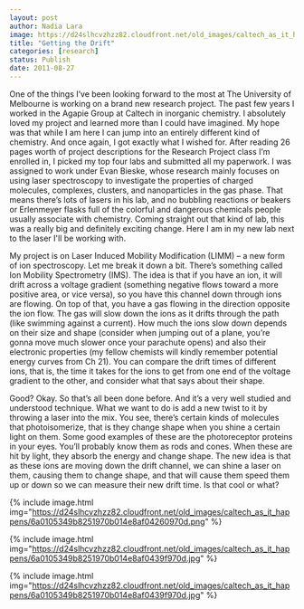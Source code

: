 ```yaml
---
layout: post
author: Nadia Lara
image: https://d24slhcvzhzz82.cloudfront.net/old_images/caltech_as_it_happens/6a0105349b8251970b014e8af0407f970d.jpg
title: "Getting the Drift"
categories: [research]
status: Publish
date: 2011-08-27
---
```



One of the things I’ve been looking forward to the most at The University of Melbourne is working on a brand new research project. The past few years I worked in the Agapie Group at Caltech in inorganic chemistry. I absolutely loved my project and learned more than I could have imagined. My hope was that while I am here I can jump into an entirely different kind of chemistry. And once again, I got exactly what I wished for. After reading 26 pages worth of project descriptions for the Research Project class I’m enrolled in, I picked my top four labs and submitted all my paperwork. I was assigned to work under Evan Bieske, whose research mainly focuses on using laser spectroscopy to investigate the properties of charged molecules, complexes, clusters, and nanoparticles in the gas phase. That means there’s lots of lasers in his lab, and no bubbling reactions or beakers or Erlenmeyer flasks full of the colorful and dangerous chemicals people usually associate with chemistry. Coming straight out that kind of lab, this was a really big and definitely exciting change. Here I am in my new lab next to the laser I'll be working with.

My project is on Laser Induced Mobility Modification (LIMM) – a new form of ion spectroscopy. Let me break it down a bit. There’s something called Ion Mobility Spectrometry (IMS). The idea is that if you have an ion, it will drift across a voltage gradient (something negative flows toward a more positive area, or vice versa), so you have this channel down through ions are flowing. On top of that, you have a gas flowing in the direction opposite the ion flow. The gas will slow down the ions as it drifts through the path (like swimming against a current). How much the ions slow down depends on their size and shape (consider when jumping out of a plane, you’re gonna move much slower once your parachute opens) and also their electronic properties (my fellow chemists will kindly remember potential energy curves from Ch 21). You can compare the drift times of different ions, that is, the time it takes for the ions to get from one end of the voltage gradient to the other, and consider what that says about their shape.

Good? Okay. So that’s all been done before. And it’s a very well studied and understood technique. What we want to do is add a new twist to it by throwing a laser into the mix. You see, there’s certain kinds of molecules that photoisomerize, that is they change shape when you shine a certain light on them. Some good examples of these are the photoreceptor proteins in your eyes. You’ll probably know them as rods and cones. When these are hit by light, they absorb the energy and change shape. The new idea is that as these ions are moving down the drift channel, we can shine a laser on them, causing them to change shape, and that will cause them speed them up or down so we can measure their new drift time. Is that cool or what?

{% include image.html img="https://d24slhcvzhzz82.cloudfront.net/old_images/caltech_as_it_happens/6a0105349b8251970b014e8af04260970d.png" %}


{% include image.html img="https://d24slhcvzhzz82.cloudfront.net/old_images/caltech_as_it_happens/6a0105349b8251970b014e8af0439f970d.jpg" %}


{% include image.html img="https://d24slhcvzhzz82.cloudfront.net/old_images/caltech_as_it_happens/6a0105349b8251970b014e8af0439f970d.jpg" %}
